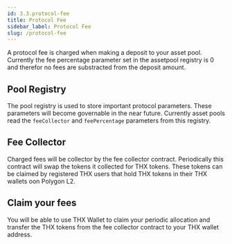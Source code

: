 ```yaml
---
id: 3.3.protocol-fee
title: Protocol Fee
sidebar_label: Protocol Fee
slug: /protocol-fee
---
```


A protocol fee is charged when making a deposit to your asset pool. Currently the fee percentage parameter set in the assetpool registry is 0 and therefor no fees are substracted from the deposit amount.

## Pool Registry
The pool registry is used to store important protocol parameters. These parameters will become governable in the near future. Currently asset pools read the `feeCollector` and `feePercentage` parameters from this registry.

## Fee Collector 
Charged fees will be collector by the fee collector contract. Periodically this contract will swap the tokens it collected for THX tokens. These tokens can be claimed by registered THX users that hold THX tokens in their THX wallets oon Polygon L2.

## Claim your fees
You will be able to use THX Wallet to claim your periodic allocation and transfer the THX tokens from the fee collector contract to your THX wallet address.